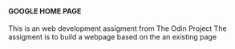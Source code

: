 #### GOOGLE HOME PAGE ####
This is an web development assigment from The Odin Project
The assigment is to build a webpage based on the an existing page